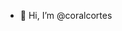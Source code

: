 - 👋 Hi, I’m @coralcortes


<!---
coralcortes/coralcortes is a ✨ special ✨ repository because its `README.md` (this file) appears on your GitHub profile.
You can click the Preview link to take a look at your changes.
--->
